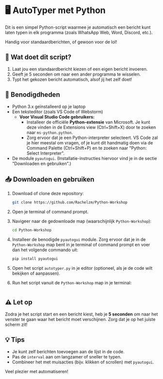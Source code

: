 # 🖥️ AutoTyper met Python

Dit is een simpel Python-script waarmee je automatisch een bericht kunt laten typen in elk programma (zoals WhatsApp Web, Word, Discord, etc.).

Handig voor standaardberichten, of gewoon voor de lol!

## 🚀 Wat doet dit script?

1. Laat jou een standaardbericht kiezen of een eigen bericht invoeren.
2. Geeft je 5 seconden om naar een ander programma te wisselen.
3. Typt het gekozen bericht automatisch, alsof jij het zelf doet!

## 🧰 Benodigdheden

- Python 3.x geïnstalleerd op je laptop
- Een teksteditor (zoals VS Code of Webstorm)
  - **Voor Visual Studio Code gebruikers:**
    - Installeer de officiële **Python-extensie** van Microsoft. Je kunt deze vinden in de Extensions view (Ctrl+Shift+X) door te zoeken naar `ms-python.python`.
    - Zorg ervoor dat je een Python-interpreter selecteert. VS Code zal je hier meestal om vragen, of je kunt dit handmatig doen via de Command Palette (Ctrl+Shift+P) en te zoeken naar "Python: Select Interpreter".
- De module `pyautogui`. (Installatie-instructies hiervoor vind je in de sectie "Downloaden en gebruiken".)

## 📥 Downloaden en gebruiken

1. Download of clone deze repository:
   ```bash
   git clone https://github.com/Rachelzm/Python-Workshop
   ```

2. Open je terminal of command prompt.

3. Navigeer naar de gedownloade map (waarschijnlijk `Python-Workshop`):
   ```bash
   cd Python-Workshop
   ```

4. Installeer de benodigde `pyautogui` module. Zorg ervoor dat je in de `Python-Workshop` map bent in je terminal of command prompt en voer dan het volgende commando uit:
   ```bash
   pip install pyautogui
   ```

5. Open het script `autotyper.py` in je editor (optioneel, als je de code wilt bekijken of aanpassen).

6. Run het script vanuit de `Python-Workshop` map in je terminal:
   ```bash

## ⚠️ Let op

Zodra je het script start en een bericht kiest, heb je **5 seconden** om naar het venster te gaan waar het bericht moet verschijnen. Zorg dat je op het juiste scherm zit!

## 💡 Tips

- Je kunt zelf berichten toevoegen aan de lijst in de code.
- Pas de `interval` aan om langzamer of sneller te typen.
- Combineer het met muisacties (bijv. klikken of scrollen) met `pyautogui`.


Veel plezier met automatiseren!
